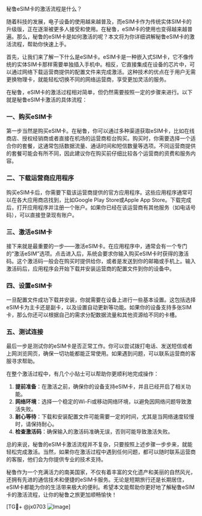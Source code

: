 秘鲁eSIM卡的激活流程是什么？

随着科技的发展，电子设备的使用越来越普及，而eSIM卡作为传统实体SIM卡的升级版，正在逐渐被更多人接受和使用。在秘鲁，eSIM卡的使用也变得越来越普遍。那么，秘鲁的eSIM卡是如何激活的呢？本文将为你详细讲解秘鲁eSIM卡的激活流程，帮助你快速上手。

首先，让我们来了解一下什么是eSIM卡。eSIM卡是一种嵌入式SIM卡，它不像传统的实体SIM卡那样需要单独插入手机中。相反，它直接集成在设备的芯片中，可以通过网络下载运营商提供的配置文件来完成激活。这种技术的优点在于用户无需更换物理卡，就能轻松切换不同的网络运营商，享受更加灵活的服务。

在秘鲁，eSIM卡的激活过程相对简单，但仍然需要按照一定的步骤来进行。以下就是秘鲁eSIM卡激活的具体流程：

### 一、购买eSIM卡

第一步当然是购买eSIM卡。在秘鲁，你可以通过多种渠道获取eSIM卡，比如在线商店、授权经销商或者直接在机场的运营商柜台购买。购买时，你需要选择一个适合你的套餐，这通常包括数据流量、通话时间和短信数量等选项。不同运营商提供的套餐可能会有所不同，因此建议你在购买前仔细比较各个运营商的资费和服务内容。

### 二、下载运营商应用程序

购买eSIM卡后，你需要下载该运营商提供的官方应用程序。这些应用程序通常可以在各大应用商店找到，比如Google Play Store或Apple App Store。下载完成后，打开应用程序并注册一个账户。如果你已经在该运营商有其他服务（如电话号码），可以直接登录现有账户。

### 三、激活eSIM卡

接下来就是最重要的一步——激活eSIM卡。在应用程序中，通常会有一个专门的“激活eSIM”选项。点击进入后，系统会要求你输入购买eSIM卡时获得的激活码。这个激活码一般会在购买时提供给你，或者是发送到你的邮箱或手机上。输入激活码后，应用程序会开始下载并安装运营商的配置文件到你的设备中。

### 四、设置eSIM卡

一旦配置文件成功下载并安装，你就需要在设备上进行一些基本设置。这包括选择eSIM卡为主卡还是副卡，以及设置自动更新等功能。如果你的设备支持多张SIM卡，那么你还可以根据自己的需求分配数据流量和其他资源给不同的卡槽。

### 五、测试连接

最后一步是测试你的eSIM卡是否正常工作。你可以尝试拨打电话、发送短信或者上网浏览网页，确保一切功能都能正常使用。如果遇到问题，可以联系运营商的客服寻求帮助。

在整个激活过程中，有几个小贴士可以帮助你更顺利地完成操作：

1. **提前准备**：在激活之前，确保你的设备支持eSIM卡，并且已经开启了相关功能。
2. **网络环境**：选择一个稳定的Wi-Fi或移动网络环境，以避免因网络问题导致激活失败。
3. **耐心等待**：下载和安装配置文件可能需要一定的时间，尤其是当网络速度较慢时，请保持耐心。
4. **检查激活码**：确保输入的激活码准确无误，否则可能导致激活失败。

总的来说，秘鲁的eSIM卡激活流程并不复杂，只要按照上述步骤一步步来，就能轻松完成激活。当然，如果你在激活过程中遇到任何问题，都可以随时联系运营商的客服，他们会为你提供专业的技术支持。

秘鲁作为一个充满活力的南美国家，不仅有着丰富的文化遗产和美丽的自然风光，还拥有先进的通信技术和便捷的eSIM卡服务。无论是短期旅行还是长期居住，eSIM卡都能为你的生活带来极大的便利。希望本文能帮助你更好地了解秘鲁eSIM卡的激活流程，让你的秘鲁之旅更加顺畅愉快！

[TG💪+ @jx0703 ![Image](https://github.com/user-attachments/assets/dbca1d08-cadb-493c-b0ec-ad6f7a83f270)]